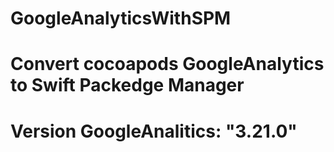 # GoogleAnalyticsWithSPM

# Convert cocoapods GoogleAnalytics to Swift Packedge Manager 
# Version GoogleAnalitics: "3.21.0"
